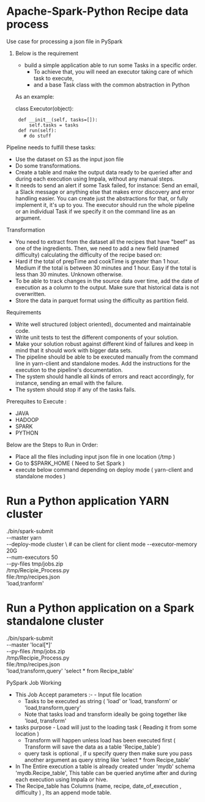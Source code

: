 # Apache-Spark-Python Recipe data process
Use case for processing a json file in PySpark

1) Below is the requirement

    - build a simple application able to run some Tasks in a specific order. 
	  - To achieve that, you will need an executor taking care of which task to execute, 
	  - and a base Task class with the common abstraction in Python

    As an example:
  
   class Executor(object):

        def __init__(self, tasks=[]):
            self.tasks = tasks
        def run(self):
          # do stuff
          
Pipeline needs to fulfill these tasks:

- Use the dataset on S3 as the input json file
- Do some transformations.
- Create a table and make the output data ready to be queried after and during each execution using Impala, without any manual steps.
- It needs to send an alert if some Task failed, for instance: Send an email, a Slack message or anything else that makes error discovery and     error handling easier. You can create just the abstractions for that, or fully implement it, it's up to you.
  The executor should run the whole pipeline or an individual Task if we specify it on the command line as an argument.
 
Transformation
  - You need to extract from the dataset all the recipes that have "beef" as one of the ingredients. Then, we need to add a new field (named       difficulty) calculating the difficulty of the recipe based on:
  - Hard if the total of prepTime and cookTime is greater than 1 hour.
    Medium if the total is between 30 minutes and 1 hour.
    Easy if the total is less than 30 minutes.
    Unknown otherwise.
  - To be able to track changes in the source data over time, add the date of execution as a column to the output. Make sure that historical       data is not overwritten.
  - Store the data in parquet format using the difficulty as partition field.
  
Requirements
 - Write well structured (object oriented), documented and maintainable code.
 - Write unit tests to test the different components of your solution.
 - Make your solution robust against different kind of failures and keep in mind that it should work with bigger data sets.
 - The pipeline should be able to be executed manually from the command line in yarn-client and standalone modes. Add the instructions for      the execution to the pipeline's documentation.
 - The system should handle all kinds of errors and react accordingly, for instance, sending an email with the failure.
 - The system should stop if any of the tasks fails.
 
 
 Prerequites to Execute :
  - JAVA
  - HADOOP 
  - SPARK
  - PYTHON
  
 Below are the Steps to Run in Order:
 - Place all the files including input json file in one location (/tmp )
 - Go to $SPARK_HOME ( Need to Set Spark )
 - execute below command depending on deploy mode ( yarn-client and standalone modes )
 # Run a Python application  YARN cluster
./bin/spark-submit \
  --master yarn \
  --deploy-mode cluster \  # can be client for client mode
  --executor-memory 20G \
  --num-executors 50 \
  --py-files tmp/jobs.zip \
  /tmp/Recipie_Process.py \
  file:/tmp/recipes.json \
  'load,tranform'


# Run a Python application on a Spark standalone cluster
./bin/spark-submit \
  --master 'local[*]' \
  --py-files /tmp/jobs.zip \
  /tmp/Recipie_Process.py \
  file:/tmp/recipes.json \
  'load,transform,query' 'select * from Recipe_table'

PySpark Job Working 
- This Job Accept parameters :-
     	- Input file location
	- Tasks to be executed as string ( 'load' or 'load, transform' or 'load,transform,query'
	- Note that tasks load and transform ideally be going together like 'load, transform'
- tasks purpose
        - Load will just to the loading task ( Reading it from some location )
	- Transform will happen unless load has been executed first ( Transform will save the data as a table 'Recipe_table')
	- query task is optional , if u specify query then make sure you pass another argument as query string like 'select * from Recipe_table'
- In The Entire execution a table is already created under 'mydb' schema 'mydb.Recipe_table', This table can be queried anytime after and during each execution using Impala or hive.
- The Recipe_table has  Columns (name, recipe, date_of_execution , difficulty ) , Its an append mode table.
	
